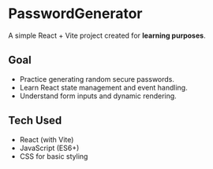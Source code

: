 # PasswordGenerator

A simple React + Vite project created for **learning purposes**.

## Goal
- Practice generating random secure passwords.  
- Learn React state management and event handling.  
- Understand form inputs and dynamic rendering.  

## Tech Used
- React (with Vite)  
- JavaScript (ES6+)  
- CSS for basic styling  
